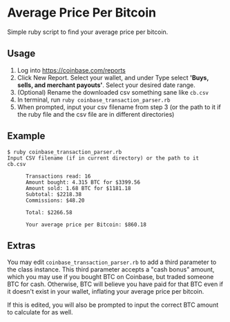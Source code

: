 # Average Price Per Bitcoin

Simple ruby script to find your average price per bitcoin.

## Usage

1. Log into https://coinbase.com/reports
2. Click New Report. Select your wallet, and under Type select **'Buys, sells, and merchant payouts'**. Select your desired date range.
3. (Optional) Rename the downloaded csv something sane like `cb.csv`
4. In terminal, run 
    `ruby coinbase_transaction_parser.rb`
5. When prompted, input your csv filename from step 3 (or the path to it if the ruby file and the csv file are in different directories)

## Example
```shell
$ ruby coinbase_transaction_parser.rb
Input CSV filename (if in current directory) or the path to it
cb.csv

      Transactions read: 16
      Amount bought: 4.315 BTC for $3399.56
      Amount sold: 1.68 BTC for $1181.18
      Subtotal: $2218.38
      Commissions: $48.20

      Total: $2266.58

      Your average price per Bitcoin: $860.18
```

## Extras

You may edit `coinbase_transaction_parser.rb` to add a third parameter to the class instance. This third parameter accepts a "cash bonus" amount, which you may use if you bought BTC on Coinbase, but traded someone BTC for cash. Otherwise, BTC will believe you have paid for that BTC even if it doesn't exist in your wallet, inflating your average price per bitcoin.

If this is edited, you will also be prompted to input the correct BTC amount to calculate for as well.